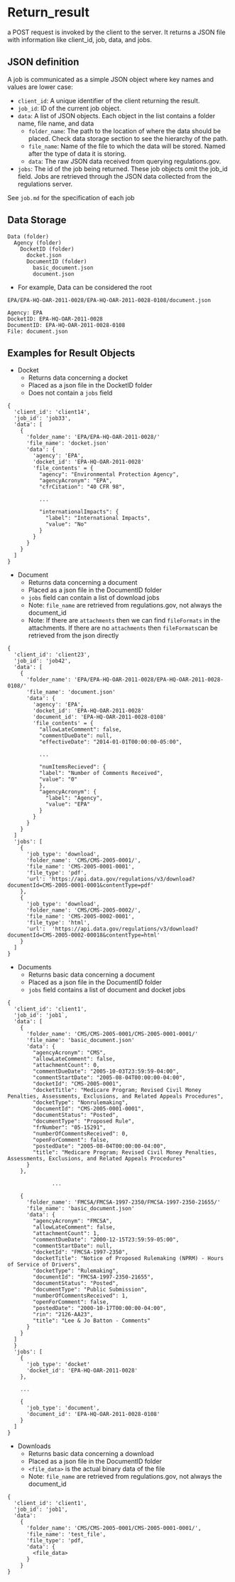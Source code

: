 # Return_result

a POST request is invoked by the client to the server. It returns a JSON file with information like client_id, job, data, and jobs.

## JSON definition

A job is communicated as a simple JSON object where key names and values are lower case:

* `client_id`: A unique identifier of the client returning the result.
* `job_id`: ID of the current job object.
* `data`: A list of JSON objects. Each object in the list contains a folder name, file name, and data
  * `folder_name`: The path to the location of where the data should be placed. Check data storage section to see the hierarchy of the path.
  * `file_name`: Name of the file to which the data will be stored. Named after the type of data it is storing.
  * `data`: The raw JSON data received from querying regulations.gov.
* `jobs`: The id of the job being returned. These job objects omit the job_id field. Jobs are retrieved through the JSON data collected from the regulations server.

See `job.md` for the specification of each job

## Data Storage

```
Data (folder)
  Agency (folder)
    DocketID (folder)
      docket.json
      DocumentID (folder)
        basic_document.json
        document.json
```     
* For example, Data can be considered the root

```
EPA/EPA-HQ-OAR-2011-0028/EPA-HQ-OAR-2011-0028-0108/document.json

Agency: EPA
DocketID: EPA-HQ-OAR-2011-0028
DocumentID: EPA-HQ-OAR-2011-0028-0108
File: document.json
```


## Examples for Result Objects

* Docket
  * Returns data concerning a docket
  * Placed as a json file in the DocketID folder
  * Does not contain a `jobs` field
```
{
  'client_id': 'client14',
  'job_id': 'job33',
  'data': [
    {
      'folder_name': 'EPA/EPA-HQ-OAR-2011-0028/'
      'file_name': 'docket.json'
      'data': {
        'agency': 'EPA',
        'docket_id': 'EPA-HQ-OAR-2011-0028'
        'file_contents' = {
          "agency": "Environmental Protection Agency",
          "agencyAcronym": "EPA",
          "cfrCitation": "40 CFR 98",

          ...

          "internationalImpacts": {
            "label": "International Impacts",
            "value": "No"
          }
        }
      }
    }
  ]
}
```

* Document
  * Returns data concerning a document
  * Placed as a json file in the DocumentID folder
  * `jobs` field can contain a list of download jobs
  * Note: `file_name` are retrieved from regulations.gov, not always the document_id
  * Note: If there are `attachments` then we can find `fileFormats` in the attachments.
  If there are no `attachments` then `fileFormats`can be retrieved from the json directly

```
{
  'client_id': 'client23',
  'job_id': 'job42',
  'data': [
    {
      'folder_name': 'EPA/EPA-HQ-OAR-2011-0028/EPA-HQ-OAR-2011-0028-0108/'
      'file_name': 'document.json'
      'data': {
        'agency': 'EPA',
        'docket_id': 'EPA-HQ-OAR-2011-0028'
        'document_id': 'EPA-HQ-OAR-2011-0028-0108'
        'file_contents' = {
          "allowLateComment": false,
          "commentDueDate": null,
          "effectiveDate": "2014-01-01T00:00:00-05:00",

          ...

          "numItemsRecieved": {
          "label": "Number of Comments Received",
          "value": "0"
          },
          "agencyAcronym": {
            "label": "Agency",
            "value": "EPA"
          }
        }
      }
    }
  ]
  'jobs': [
    {
      'job_type': 'download',
      'folder_name': 'CMS/CMS-2005-0001/',
      'file_name': 'CMS-2005-0001-0001',
      'file_type': 'pdf',
      'url': 'https://api.data.gov/regulations/v3/download?documentId=CMS-2005-0001-0001&contentType=pdf'
    },
    {
      'job_type': 'download',
      'folder_name': 'CMS/CMS-2005-0002/',
      'file_name': 'CMS-2005-0002-0001',
      'file_type': 'html',
      'url':  'https://api.data.gov/regulations/v3/download?documentId=CMS-2005-0002-00018&contentType=html'
    }
  ]
}
```

* Documents
  * Returns basic data concerning a document
  * Placed as a json file in the DocumentID folder
  * `jobs` field contains a list of document and docket jobs
```
{
  'client_id': 'client1',
  'job_id': 'job1`,
  'data': [
    {
      'folder_name': 'CMS/CMS-2005-0001/CMS-2005-0001-0001/'
      'file_name': 'basic_document.json'
      'data': {
        "agencyAcronym": "CMS",
        "allowLateComment": false,
        "attachmentCount": 0,
        "commentDueDate": "2005-10-03T23:59:59-04:00",
        "commentStartDate": "2005-08-04T00:00:00-04:00",
        "docketId": "CMS-2005-0001",
        "docketTitle": "Medicare Program; Revised Civil Money Penalties, Assessments, Exclusions, and Related Appeals Procedures",
        "docketType": "Nonrulemaking",
        "documentId": "CMS-2005-0001-0001",
        "documentStatus": "Posted",
        "documentType": "Proposed Rule",
        "frNumber": "05-15291",
        "numberOfCommentsReceived": 0,
        "openForComment": false,
        "postedDate": "2005-08-04T00:00:00-04:00",
        "title": "Medicare Program; Revised Civil Money Penalties, Assessments, Exclusions, and Related Appeals Procedures"
      }
    },

              ...

    {
      'folder_name': 'FMCSA/FMCSA-1997-2350/FMCSA-1997-2350-21655/'
      'file_name': 'basic_document.json'
      'data': {
        "agencyAcronym": "FMCSA",
        "allowLateComment": false,
        "attachmentCount": 1,
        "commentDueDate": "2000-12-15T23:59:59-05:00",
        "commentStartDate": null,
        "docketId": "FMCSA-1997-2350",
        "docketTitle": "Notice of Proposed Rulemaking (NPRM) - Hours of Service of Drivers",
        "docketType": "Rulemaking",
        "documentId": "FMCSA-1997-2350-21655",
        "documentStatus": "Posted",
        "documentType": "Public Submission",
        "numberOfCommentsReceived": 1,
        "openForComment": false,
        "postedDate": "2000-10-17T00:00:00-04:00",
        "rin": "2126-AA23",
        "title": "Lee & Jo Batton - Comments"
      }
    }
  ]
  }
  'jobs': [
    {
      'job_type': 'docket'
      'docket_id': 'EPA-HQ-OAR-2011-0028'
    },

    ...

    {
      'job_type': 'document',
      'document_id': 'EPA-HQ-OAR-2011-0028-0108'
    }
  ]
}
```

* Downloads
  * Returns basic data concerning a download
  * Placed as a json file in the DocumentID folder
  * `<file_data>` is the actual binary data of the file
  * Note: `file_name` are retrieved from regulations.gov, not always the document_id

```
{
  'client_id': 'client1',
  'job_id': 'job1',
  'data':
    {
      'folder_name': 'CMS/CMS-2005-0001/CMS-2005-0001-0001/',
      'file_name': 'test_file',
      'file_type': 'pdf,
      'data': {
        <file_data>
      }
    }
}
